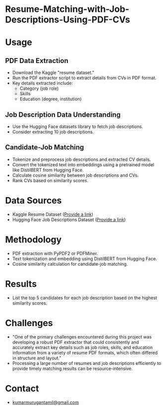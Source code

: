 # Resume-Matching-with-Job-Descriptions-Using-PDF-CVs
# Usage

## PDF Data Extraction
- Download the Kaggle "resume dataset."
- Run the PDF extractor script to extract details from CVs in PDF format.
- Key details extracted include:
  - Category (job role)
  - Skills
  - Education (degree, institution)

## Job Description Data Understanding
- Use the Hugging Face datasets library to fetch job descriptions.
- Consider extracting 10 job descriptions.

## Candidate-Job Matching
- Tokenize and preprocess job descriptions and extracted CV details.
- Convert the tokenized text into embeddings using a pretrained model like DistilBERT from Hugging Face.
- Calculate cosine similarity between job descriptions and CVs.
- Rank CVs based on similarity scores.

# Data Sources
- Kaggle Resume Dataset ([Provide a link](https://www.kaggle.com/datasets/snehaanbhawal/resume-dataset))
- Hugging Face Job Descriptions Dataset ([Provide a link](https://huggingface.co/datasets/jacob-hugging-face/job-descriptions/viewer/default/train?row=0))

# Methodology
- PDF extraction with PyPDF2 or PDFMiner.
- Text tokenization and embedding using DistilBERT from Hugging Face.
- Cosine similarity calculation for candidate-job matching.

# Results
- List the top 5 candidates for each job description based on the highest similarity scores.

# Challenges
- "One of the primary challenges encountered during this project was developing a robust PDF extractor that could consistently and accurately extract key details such as job roles, skills, and education information from a variety of resume PDF formats, which often differed in structure and layout."
- Processing a large number of resumes and job descriptions efficiently to provide timely matching results can be resource-intensive.
# Contact
- kumarmurugantamil@gmail.com
